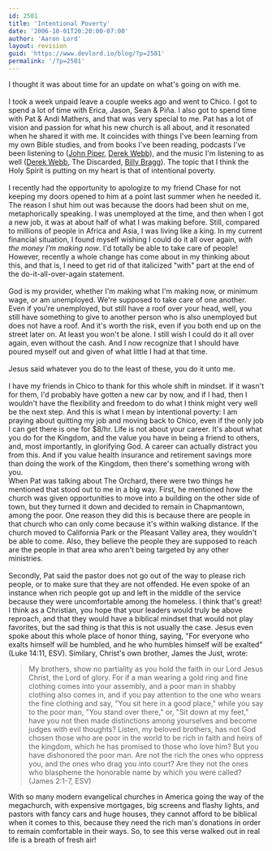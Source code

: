 ```yaml
---
id: 2501
title: 'Intentional Poverty'
date: '2006-10-01T20:20:00-07:00'
author: 'Aaron Lord'
layout: revision
guid: 'https://www.devlord.io/blog/?p=2501'
permalink: '/?p=2501'
---
```


I thought it was about time for an update on what's going on with me.<br /><br />I took a week unpaid leave a couple weeks ago and went to Chico.  I got to spend a lot of time with Erica, Jason, Sean &amp; Piña.  I also got to spend time with Pat &amp; Andi Mathers, and that was very special to me.  Pat has a lot of vision and passion for what his new church is all about, and it resonated when he shared it with me.  It coincides with things I've been learning from my own Bible studies, and from books I've been reading, podcasts I've been listening to (<a href="http://www.desiringgodradio.org/">John Piper</a>, <a href="http://phobos.apple.com/WebObjects/MZStore.woa/wa/viewPodcast?id=77799289&amp;s=143441&amp;i=5039381">Derek Webb</a>), and the music I'm listening to as well (<a href="http://www.freederekwebb.com/">Derek Webb</a>, The Discarded, <a href="http://www.billybragg.co.uk/">Billy Bragg</a>).  The topic that I think the Holy Spirit is putting on my heart is that of intentional poverty.<br /><br />I recently had the opportunity to apologize to my friend Chase for not keeping my doors opened to him at a point last summer when he needed it.  The reason I shut him out was because the doors had been shut on me, metaphorically speaking.  I was unemployed at the time, and then when I got a new job, it was at about half of what I was making before.  Still, compared to millions of people in Africa and Asia, I was living like a king.  In my current financial situation, I found myself wishing I could do it all over again, <i>with the money I'm making now</i>.  I'd totally be able to take care of people!  However, recently a whole change has come about in my thinking about this, and that is, I need to get rid of that italicized "with" part at the end of the do-it-all-over-again statement.<br /><br />God is my provider, whether I'm making what I'm making now, or minimum wage, or am unemployed.  We're supposed to take care of one another.  Even if you're unemployed, but still have a roof over your head, well, you still have something to give to another person who is also unemployed but does not have a roof.  And it's worth the risk, even if you both end up on the street later on.  At least you won't be alone.  I still wish I could do it all over again, even without the cash.  And I now recognize that I should have poured myself out and given of what little I had at that time.<br /><br />Jesus said whatever you do to the least of these, you do it unto me.<br /><br />I have my friends in Chico to thank for this whole shift in mindset.  If it wasn't for them, I'd probably have gotten a new car by now, and if I had, then I wouldn't have the flexibility and freedom to do what I think might very well be the next step.  And this is what I mean by intentional poverty: I am praying about quitting my job and moving back to Chico, even if the only job I can get there is one for $8/hr.  Life is not about your career.  It's about what you do for the Kingdom, and the value you have in being a friend to others, and, most importantly, in glorifying God.  A career can actually distract you from this.  And if you value health insurance and retirement savings more than doing the work of the Kingdom, then there's something wrong with you.<br />When Pat was talking about The Orchard, there were two things he mentioned that stood out to me in a big way.  First, he mentioned how the church was given opportunities to move into a building on the other side of town, but they turned it down and decided to remain in Chapmantown, among the poor.  One reason they did this is because there are people in that church who can only come because it's within walking distance.  If the church moved to California Park or the Pleasant Valley area, they wouldn't be able to come.  Also, they believe the people they are supposed to reach are the people in that area who aren't being targeted by any other ministries.<br /><br />Secondly, Pat said the pastor does not go out of the way to please rich people, or to make sure that they are not offended.  He even spoke of an instance when rich people got up and left in the middle of the service because they were uncomfortable among the homeless.  I think that's great!  I think as a Christian, you hope that your leaders would truly be above reproach, and that they would have a biblical mindset that would not play favorites, but the sad thing is that this is not usually the case.  Jesus even spoke about this whole place of honor thing, saying, "For everyone who exalts himself will be humbled, and he who humbles himself will be exalted" (Luke 14:11, ESV).  Similary, Christ's own brother, James the Just, wrote:<br /><blockquote>My brothers, show no partiality as you hold the faith in our Lord Jesus Christ, the Lord of glory. For if a man wearing a gold ring and fine clothing comes into your assembly, and a poor man in shabby clothing also comes in, and if you pay attention to the one who wears the fine clothing and say, "You sit here in a good place," while you say to the poor man, "You stand over there," or, "Sit down at my feet," have you not then made distinctions among yourselves and become judges with evil thoughts? Listen, my beloved brothers, has not God chosen those who are poor in the world to be rich in faith and heirs of the kingdom, which he has promised to those who love him? But you have dishonored the poor man. Are not the rich the ones who oppress you, and the ones who drag you into court? Are they not the ones who blaspheme the honorable name by which you were called? (James 2:1-7, ESV)</blockquote>With so many modern evangelical churches in America going the way of the megachurch, with expensive mortgages, big screens and flashy lights, and pastors with fancy cars and huge houses, they cannot afford to be biblical when it comes to this, because they need the rich man's donations in order to remain comfortable in their ways.  So, to see this verse walked out in real life is a breath of fresh air!<div class="blogger-post-footer"></div>